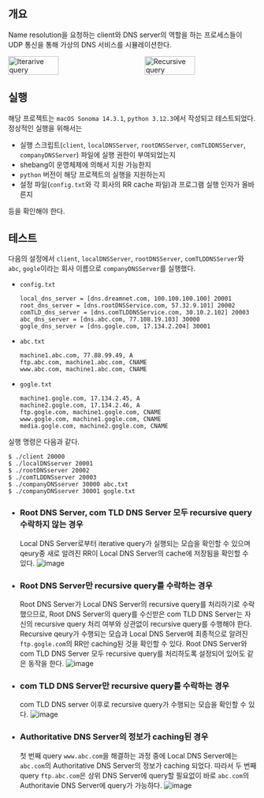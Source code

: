 ## 개요

Name resolution을 요청하는 client와 DNS server의 역할을 하는 프로세스들이 UDP 통신을 통해 가상의 DNS 서비스를 시뮬레이션한다.

<div style="display: flex; justify-content: space-between;">
    <img src="https://github.com/jiseokson/dns_simulation/assets/70203010/696a9742-9703-4bec-aebc-7a9d9f9537cb" alt="Iterarive query" width="45%">
    <img src="https://github.com/jiseokson/dns_simulation/assets/70203010/f8946326-dd63-4346-9b44-7cdee305a091" alt="Recursive query" width="45%">
</div>

## 실행

해당 프로젝트는 `macOS Sonoma 14.3.1`, `python 3.12.3`에서 작성되고 테스트되었다.
정상적인 실행을 위해서는

  - 실행 스크립트(`client`, `localDNSServer`, `rootDNSServer`, `comTLDDNSServer`, `companyDNSServer`) 파일에 실행 권한이 부여되었는지
  - shebang이 운영체제에 의해서 지원 가능한지
  - `python` 버전이 해당 프로젝트의 실행을 지원하는지
  - 설정 파일(`config.txt`와 각 회사의 RR cache 파일)과 프로그램 실행 인자가 올바른지

등을 확인해야 한다.

## 테스트

다음의 설정에서 `client`, `localDNSServer`, `rootDNSServer`, `comTLDDNSServer`와 `abc`, `gogle`이라는 회사 이름으로 `companyDNSServer`를 실행했다.

  - `config.txt`
    ```
    local_dns_server = [dns.dreamnet.com, 100.100.100.100] 20001
    root_dns_server = [dns.rootDNSService.com, 57.32.9.101] 20002
    comTLD_dns_server = [dns.comTLDDNSService.com, 30.10.2.102] 20003
    abc_dns_server = [dns.abc.com, 77.108.19.103] 30000
    gogle_dns_server = [dns.gogle.com, 17.134.2.204] 30001
    ```
  - `abc.txt`
    ```
    machine1.abc.com, 77.88.99.49, A
    ftp.abc.com, machine1.abc.com, CNAME
    www.abc.com, machine1.abc.com, CNAME
    ```
  - `gogle.txt`
    ```
    machine1.gogle.com, 17.134.2.45, A
    machine2.gogle.com, 17.134.2.46, A
    ftp.gogle.com, machine1.gogle.com, CNAME
    www.gogle.com, machine1.gogle.com, CNAME
    media.gogle.com, machine2.gogle.com, CNAME
    ```

실행 명령은 다음과 같다.
```
$ ./client 20000
$ ./localDNSserver 20001
$ ./rootDNSserver 20002
$ ./comTLDDNSserver 20003
$ ./companyDNSserver 30000 abc.txt
$ ./companyDNSserver 30001 gogle.txt
```

  - ### Root DNS Server, com TLD DNS Server 모두 recursive query 수락하지 않는 경우
    Local DNS Server로부터 iterative query가 실행되는 모습을 확인할 수 있으며 qeury중 새로 알려진 RR이 Local DNS Server의 cache에 저장됨을 확인할 수 있다.
    ![image](https://github.com/jiseokson/dns_simulation/assets/70203010/1b31b352-9a58-4a04-b26d-076941b2c6cb)
  - ### Root DNS Server만 recursive query를 수락하는 경우
    Root DNS Server가 Local DNS Server의 recursive query를 처리하기로 수락했으므로, Root DNS Server의 query를 수신받은 com TLD DNS Server는 자신의 recursive query 처리 여부와 상관없이 recursive query를 수행해야 한다. Recursive qeury가 수행되는 모습과 Local DNS Server에 최종적으로 알려진 `ftp.gogle.com`의 RR만 caching된 것을 확인할 수 있다. Root DNS Server와 com TLD DNS Server 모두 recursive query를 처리하도록 설정되어 있어도 같은 동작을 한다.
    ![image](https://github.com/jiseokson/dns_simulation/assets/70203010/17c21491-e96e-4493-88b9-9408739791c1)
  - ### com TLD DNS Server만 recursive query를 수락하는 경우
    com TLD DNS server 이후로 recursive query가 수행되는 모습을 확인할 수 있다.
    ![image](https://github.com/jiseokson/dns_simulation/assets/70203010/0da57259-c500-425e-abb5-b2cc53e4b17c)
  - ### Authoritative DNS Server의 정보가 caching된 경우
    첫 번째 query `www.abc.com`을 해결하는 과정 중에 Local DNS Server에는 `abc.com`의 Authoritative DNS Server의 정보가 caching 되었다. 따라서 두 번째 query `ftp.abc.com`은 상위 DNS Server에 query할 필요없이 바로 `abc.com`의 Authoritavie DNS Server에 query가 가능하다.
    ![image](https://github.com/jiseokson/dns_simulation/assets/70203010/b431250d-cf23-4020-9d8b-50cfd0c70964)




